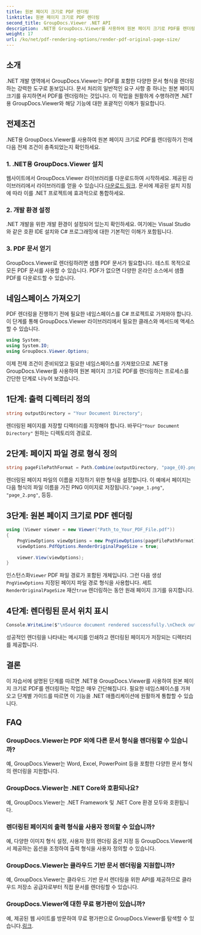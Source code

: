 ```yaml
---
title: 원본 페이지 크기로 PDF 렌더링
linktitle: 원본 페이지 크기로 PDF 렌더링
second_title: GroupDocs.Viewer .NET API
description: .NET용 GroupDocs.Viewer를 사용하여 원본 페이지 크기로 PDF를 렌더링하는 방법을 알아보세요. 단계별 가이드를 따라 이 기능을 원활하게 통합하세요.
weight: 17
url: /ko/net/pdf-rendering-options/render-pdf-original-page-size/
---
```

## 소개
.NET 개발 영역에서 GroupDocs.Viewer는 PDF를 포함한 다양한 문서 형식을 렌더링하는 강력한 도구로 돋보입니다. 문서 처리의 일반적인 요구 사항 중 하나는 원본 페이지 크기를 유지하면서 PDF를 렌더링하는 것입니다. 이 작업을 원활하게 수행하려면 .NET용 GroupDocs.Viewer와 해당 기능에 대한 포괄적인 이해가 필요합니다.
## 전제조건
.NET용 GroupDocs.Viewer를 사용하여 원본 페이지 크기로 PDF를 렌더링하기 전에 다음 전제 조건이 충족되었는지 확인하세요.
### 1. .NET용 GroupDocs.Viewer 설치
 웹사이트에서 GroupDocs.Viewer 라이브러리를 다운로드하여 시작하세요. 제공된 라이브러리에서 라이브러리를 얻을 수 있습니다.[다운로드 링크](https://releases.groupdocs.com/viewer/net/). 문서에 제공된 설치 지침에 따라 이를 .NET 프로젝트에 효과적으로 통합하세요.
### 2. 개발 환경 설정
.NET 개발을 위한 개발 환경이 설정되어 있는지 확인하세요. 여기에는 Visual Studio와 같은 호환 IDE 설치와 C# 프로그래밍에 대한 기본적인 이해가 포함됩니다.
### 3. PDF 문서 얻기
GroupDocs.Viewer로 렌더링하려면 샘플 PDF 문서가 필요합니다. 테스트 목적으로 모든 PDF 문서를 사용할 수 있습니다. PDF가 없으면 다양한 온라인 소스에서 샘플 PDF를 다운로드할 수 있습니다.

## 네임스페이스 가져오기
PDF 렌더링을 진행하기 전에 필요한 네임스페이스를 C# 프로젝트로 가져와야 합니다. 이 단계를 통해 GroupDocs.Viewer 라이브러리에서 필요한 클래스와 메서드에 액세스할 수 있습니다.

```csharp
using System;
using System.IO;
using GroupDocs.Viewer.Options;
```

이제 전제 조건이 준비되었고 필요한 네임스페이스를 가져왔으므로 .NET용 GroupDocs.Viewer를 사용하여 원본 페이지 크기로 PDF를 렌더링하는 프로세스를 간단한 단계로 나누어 보겠습니다.
## 1단계: 출력 디렉터리 정의
```csharp
string outputDirectory = "Your Document Directory";
```
 렌더링된 페이지를 저장할 디렉터리를 지정해야 합니다. 바꾸다`"Your Document Directory"` 원하는 디렉토리의 경로로.
## 2단계: 페이지 파일 경로 형식 정의
```csharp
string pageFilePathFormat = Path.Combine(outputDirectory, "page_{0}.png");
```
렌더링된 페이지 파일의 이름을 지정하기 위한 형식을 설정합니다. 이 예에서 페이지는 다음 형식의 파일 이름을 가진 PNG 이미지로 저장됩니다.`"page_1.png"`, `"page_2.png"`, 등등.
## 3단계: 원본 페이지 크기로 PDF 렌더링
```csharp
using (Viewer viewer = new Viewer("Path_to_Your_PDF_File.pdf"))
{
    PngViewOptions viewOptions = new PngViewOptions(pageFilePathFormat);
    viewOptions.PdfOptions.RenderOriginalPageSize = true;
    
    viewer.View(viewOptions);
}
```
 인스턴스화`Viewer` PDF 파일 경로가 포함된 개체입니다. 그런 다음 생성`PngViewOptions` 지정된 페이지 파일 경로 형식을 사용합니다. 세트`RenderOriginalPageSize` 재산`true` 렌더링하는 동안 원래 페이지 크기를 유지합니다.
## 4단계: 렌더링된 문서 위치 표시
```csharp
Console.WriteLine($"\nSource document rendered successfully.\nCheck output in {outputDirectory}.");
```
성공적인 렌더링을 나타내는 메시지를 인쇄하고 렌더링된 페이지가 저장되는 디렉터리를 제공합니다.

## 결론
이 자습서에 설명된 단계를 따르면 .NET용 GroupDocs.Viewer를 사용하여 원본 페이지 크기로 PDF를 렌더링하는 작업은 매우 간단해집니다. 필요한 네임스페이스를 가져오고 단계별 가이드를 따르면 이 기능을 .NET 애플리케이션에 원활하게 통합할 수 있습니다.
## FAQ
### GroupDocs.Viewer는 PDF 외에 다른 문서 형식을 렌더링할 수 있습니까?
예, GroupDocs.Viewer는 Word, Excel, PowerPoint 등을 포함한 다양한 문서 형식의 렌더링을 지원합니다.
### GroupDocs.Viewer는 .NET Core와 호환되나요?
예, GroupDocs.Viewer는 .NET Framework 및 .NET Core 환경 모두와 호환됩니다.
### 렌더링된 페이지의 출력 형식을 사용자 정의할 수 있습니까?
예, 다양한 이미지 형식 설정, 사용자 정의 렌더링 옵션 지정 등 GroupDocs.Viewer에서 제공하는 옵션을 조정하여 출력 형식을 사용자 정의할 수 있습니다.
### GroupDocs.Viewer는 클라우드 기반 문서 렌더링을 지원합니까?
예, GroupDocs.Viewer는 클라우드 기반 문서 렌더링을 위한 API를 제공하므로 클라우드 저장소 공급자로부터 직접 문서를 렌더링할 수 있습니다.
### GroupDocs.Viewer에 대한 무료 평가판이 있습니까?
 예, 제공된 웹 사이트를 방문하여 무료 평가판으로 GroupDocs.Viewer를 탐색할 수 있습니다.[링크](https://releases.groupdocs.com/).